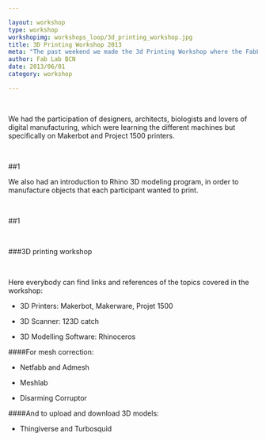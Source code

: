 ```yaml
---

layout: workshop
type: workshop
workshopimg: workshops_loop/3d_printing_workshop.jpg
title: 3D Printing Workshop 2013
meta: "The past weekend we made the 3d Printing Workshop where the FabLab Barcelona opened its doors to people who wanted to approach this fascinating world."
author: Fab Lab BCN
date: 2013/06/01
category: workshop

---
```


<br>

We had the participation of designers, architects, biologists and lovers of digital manufacturing, which were learning the different machines but specifically on Makerbot and Project 1500 printers.

<br>

##1

We also had an introduction to Rhino 3D modeling program, in order to manufacture objects that each participant wanted to print.

<br>

##1 

<br>

###3D printing workshop

<br>

Here everybody can find links and references of the topics covered in the workshop:

* 3D Printers: Makerbot, Makerware, Projet 1500

* 3D Scanner: 123D catch

* 3D Modelling Software:  Rhinoceros

####For mesh correction:

* Netfabb and Admesh

* Meshlab

* Disarming Corruptor

####And to upload and download 3D models:

* Thingiverse and Turbosquid